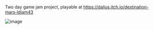 Two day game jam project, playable at https://dalius.itch.io/destination-mars-ldjam43

![image](https://github.com/grazinskisd/destination-mars/assets/7268374/93332a2c-7634-4375-88c4-97bebef6cfd9)

